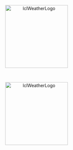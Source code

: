 <p align="center">
  <img width="200" alt="lclWeatherLogo" src="https://github.com/lwwws/lclWeather/assets/77572603/f3d688d7-2e2c-4e98-8af7-1cd8368b9608">
</p>
<br/>
<p align="center">
  <img width="200" alt="lclWeatherLogo" src="https://github.com/user-attachments/assets/cb5955aa-ec3b-4d59-bc9b-aa6bdf0e723e">
</p>

